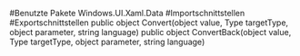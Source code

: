 #Benutzte Pakete
Windows.UI.Xaml.Data
#Importschnittstellen
#Exportschnittstellen
public object Convert(object value, Type targetType, object parameter, string language)
public object ConvertBack(object value, Type targetType, object parameter, string language)
